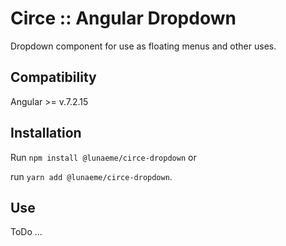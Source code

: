 # Circe :: Angular Dropdown

Dropdown component for use as floating menus and other uses.

## Compatibility

Angular >= v.7.2.15

## Installation

Run `npm install @lunaeme/circe-dropdown` or

run `yarn add @lunaeme/circe-dropdown`.

## Use

ToDo ...
